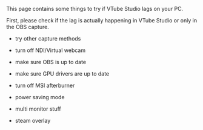 This page contains some things to try if VTube Studio lags on your PC.

First, please check if the lag is actually happening in VTube Studio or only in the OBS capture.



- try other capture methods
- turn off NDI/Virtual webcam
- make sure OBS is up to date
- make sure GPU drivers are up to date

- turn off MSI afterburner
- power saving mode
- multi monitor stuff
- steam overlay